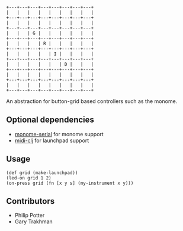     +---+---+---+---+---+---+---+---+
    |   |   |   |   |   |   |   |   |
    +---+---+---+---+---+---+---+---+
    |   |   |   |   |   |   |   |   |
    +---+---+---+---+---+---+---+---+
    |   |   | G |   |   |   |   |   |
    +---+---+---+---+---+---+---+---+
    |   |   |   | R |   |   |   |   |
    +---+---+---+---+---+---+---+---+
    |   |   |   |   | I |   |   |   |
    +---+---+---+---+---+---+---+---+
    |   |   |   |   |   | D |   |   |
    +---+---+---+---+---+---+---+---+
    |   |   |   |   |   |   |   |   |
    +---+---+---+---+---+---+---+---+
    |   |   |   |   |   |   |   |   |
    +---+---+---+---+---+---+---+---+


An abstraction for button-grid based controllers such as the monome.

## Optional dependencies

* [monome-serial](http://github/samaaron/monome-serial) for monome support
* [midi-clj](https://github.com/overtone/midi-clj) for launchpad support

## Usage

    (def grid (make-launchpad))
    (led-on grid 1 2)
    (on-press grid (fn [x y s] (my-instrument x y)))

## Contributors

* Philip Potter
* Gary Trakhman
